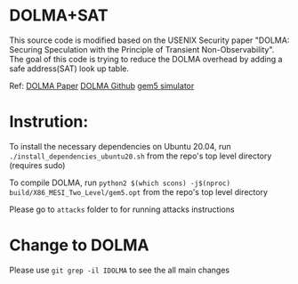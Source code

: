 # DOLMA+SAT



This source code is modified based on the USENIX Security paper "DOLMA:
Securing Speculation with the Principle of Transient Non-Observability". The goal of this code is trying to reduce the DOLMA overhead by adding a safe address(SAT) look up table. 

Ref: 
[DOLMA Paper](https://www.kevinloughlin.org/dolma.pdf)
[DOLMA Github](https://github.com/efeslab/dolma.git)
[gem5 simulator](https://github.com/gem5/gem5)


# Instrution:
To install the necessary dependencies on Ubuntu 20.04, run `./install_dependencies_ubuntu20.sh` from the repo's top level directory (requires sudo)

To compile DOLMA, run `python2 $(which scons) -j$(nproc) build/X86_MESI_Two_Level/gem5.opt` from the repo's top level directory

Please go to `attacks` folder to for running attacks instructions

# Change to DOLMA
Please use `git grep -il IDOLMA` to see the all main changes